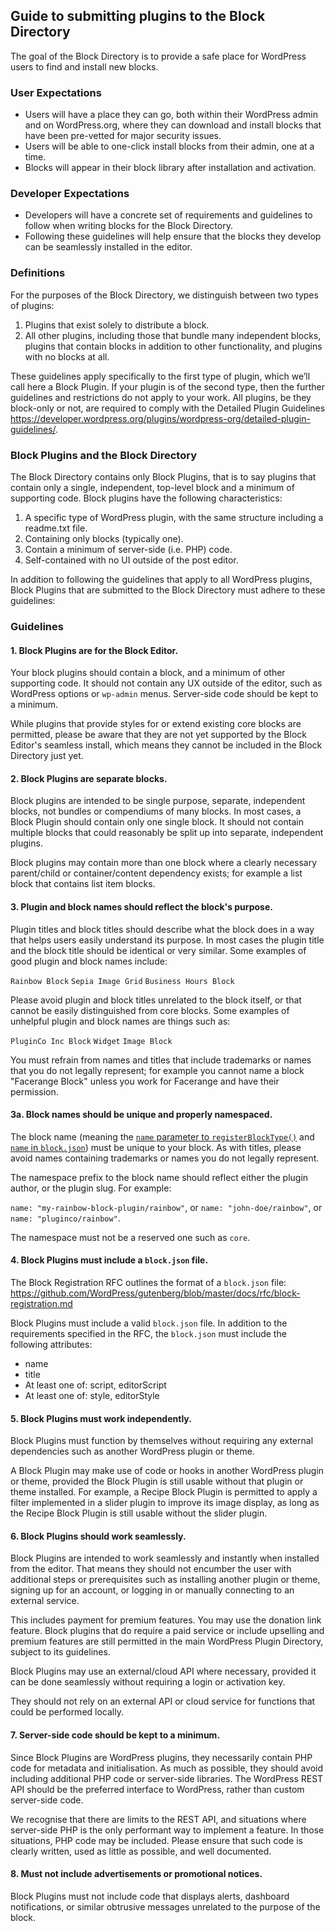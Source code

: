 <h2>Guide to submitting plugins to the Block Directory</h2>

The goal of the Block Directory is to provide a safe place for WordPress users to find and install new blocks.

<h3>User Expectations</h3>

* Users will have a place they can go, both within their WordPress admin and on WordPress.org, where they can download and install blocks that have been pre-vetted for major security issues. 
* Users will be able to one-click install blocks from their admin, one at a time.
* Blocks will appear in their block library after installation and activation.

<h3>Developer Expectations</h3>

* Developers will have a concrete set of requirements and guidelines to follow when writing blocks for the Block Directory.
* Following these guidelines will help ensure that the blocks they develop can be seamlessly installed in the editor.

<h3>Definitions</h3>

For the purposes of the Block Directory, we distinguish between two types of plugins:
1. Plugins that exist solely to distribute a block.
1. All other plugins, including those that bundle many independent blocks, plugins that contain blocks in addition to other functionality, and plugins with no blocks at all.

These guidelines apply specifically to the first type of plugin, which we’ll call here a Block Plugin. If your plugin is of the second type, then the further guidelines and restrictions do not apply to your work. All plugins, be they block-only or not, are required to comply with the Detailed Plugin Guidelines https://developer.wordpress.org/plugins/wordpress-org/detailed-plugin-guidelines/.

<h3>Block Plugins and the Block Directory</h3>

The Block Directory contains only Block Plugins, that is to say plugins that contain only a single, independent, top-level block and a minimum of supporting code. Block plugins have the following characteristics:

1. A specific type of WordPress plugin, with the same structure including a readme.txt file.
1. Containing only blocks (typically one).
1. Contain a minimum of server-side (i.e. PHP) code. 
1. Self-contained with no UI outside of the post editor.

In addition to following the guidelines that apply to all WordPress plugins, Block Plugins that are submitted to the Block Directory must adhere to these guidelines:

<h3>Guidelines</h3>

<h4>1. Block Plugins are for the Block Editor.</h4>

Your block plugins should contain a block, and a minimum of other supporting code. It should not contain any UX outside of the editor, such as WordPress options or `wp-admin` menus. Server-side code should be kept to a minimum.

While plugins that provide styles for or extend existing core blocks are permitted, please be aware that they are not yet supported by the Block Editor's seamless install, which means they cannot be included in the Block Directory just yet.

<h4>2. Block Plugins are separate blocks.</h4>

Block plugins are intended to be single purpose, separate, independent blocks, not bundles or compendiums of many blocks. In most cases, a Block Plugin should contain only one single block. It should not contain multiple blocks that could reasonably be split up into separate, independent plugins.

Block plugins may contain more than one block where a clearly necessary parent/child or container/content dependency exists; for example a list block that contains list item blocks.

<h4>3. Plugin and block names should reflect the block's purpose.</h4>

Plugin titles and block titles should describe what the block does in a way that helps users easily understand its purpose. In most cases the plugin title and the block title should be identical or very similar. Some examples of good plugin and block names include:

`Rainbow Block`
`Sepia Image Grid`
`Business Hours Block`

Please avoid plugin and block titles unrelated to the block itself, or that cannot be easily distinguished from core blocks. Some examples of unhelpful plugin and block names are things such as:

`PluginCo Inc Block`
`Widget`
`Image Block`

You must refrain from names and titles that include trademarks or names that you do not legally represent; for example you cannot name a block "Facerange Block" unless you work for Facerange and have their permission.

<h4>3a. Block names should be unique and properly namespaced.</h4>

The block name (meaning the [`name` parameter to `registerBlockType()`](https://developer.wordpress.org/block-editor/developers/block-api/block-registration/#block-name) and [`name` in `block.json`](https://github.com/WordPress/gutenberg/blob/master/docs/rfc/block-registration.md#name)) must be unique to your block. As with titles, please avoid names containing trademarks or names you do not legally represent.

The namespace prefix to the block name should reflect either the plugin author, or the plugin slug. For example:

`name: "my-rainbow-block-plugin/rainbow"`, or
`name: "john-doe/rainbow"`, or
`name: "pluginco/rainbow"`.

The namespace must not be a reserved one such as `core`.

<h4>4. Block Plugins must include a <code>block.json</code> file.</h4>

The Block Registration RFC outlines the format of a `block.json` file: https://github.com/WordPress/gutenberg/blob/master/docs/rfc/block-registration.md

Block Plugins must include a valid `block.json` file. In addition to the requirements specified in the RFC, the `block.json` must include the following attributes:
* name
* title
* At least one of: script, editorScript
* At least one of: style, editorStyle

<h4>5. Block Plugins must work independently.</h4>

Block Plugins must function by themselves without requiring any external dependencies such as another WordPress plugin or theme.

A Block Plugin may make use of code or hooks in another WordPress plugin or theme, provided the Block Plugin is still usable without that plugin or theme installed. For example, a Recipe Block Plugin is permitted to apply a filter implemented in a slider plugin to improve its image display, as long as the Recipe Block Plugin is still usable without the slider plugin.

<h4>6. Block Plugins should work seamlessly.</h4>

Block Plugins are intended to work seamlessly and instantly when installed from the editor. That means they should not encumber the user with additional steps or prerequisites such as installing another plugin or theme, signing up for an account, or logging in or manually connecting to an external service.

This includes payment for premium features. You may use the donation link feature. Block plugins that do require a paid service or include upselling and premium features are still permitted in the main WordPress Plugin Directory, subject to its guidelines.

Block Plugins may use an external/cloud API where necessary, provided it can be done seamlessly without requiring a login or activation key.

They should not rely on an external API or cloud service for functions that could be performed locally.

<h4>7. Server-side code should be kept to a minimum.</h4>

Since Block Plugins are WordPress plugins, they necessarily contain PHP code for metadata and initialisation. As much as possible, they should avoid including additional PHP code or server-side libraries. The WordPress REST API should be the preferred interface to WordPress, rather than custom server-side code.

We recognise that there are limits to the REST API, and situations where server-side PHP is the only performant way to implement a feature. In those situations, PHP code may be included. Please ensure that such code is clearly written, used as little as possible, and well documented.

<h4>8. Must not include advertisements or promotional notices.</h4>

Block Plugins must not include code that displays alerts, dashboard notifications, or similar obtrusive messages unrelated to the purpose of the block.


